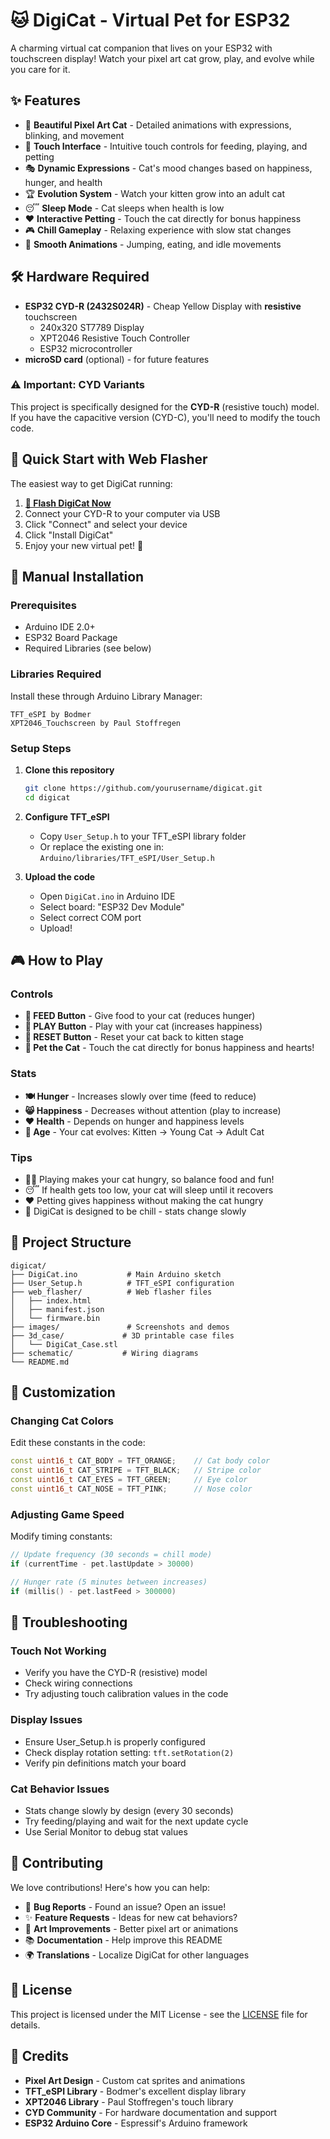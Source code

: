# 🐱 DigiCat - Virtual Pet for ESP32

A charming virtual cat companion that lives on your ESP32 with touchscreen display! Watch your pixel art cat grow, play, and evolve while you care for it.


## ✨ Features

- 🎨 **Beautiful Pixel Art Cat** - Detailed animations with expressions, blinking, and movement
- 📱 **Touch Interface** - Intuitive touch controls for feeding, playing, and petting
- 🎭 **Dynamic Expressions** - Cat's mood changes based on happiness, hunger, and health
- 🏆 **Evolution System** - Watch your kitten grow into an adult cat
- 😴 **Sleep Mode** - Cat sleeps when health is low
- ❤️ **Interactive Petting** - Touch the cat directly for bonus happiness
- 🎮 **Chill Gameplay** - Relaxing experience with slow stat changes
- 🎪 **Smooth Animations** - Jumping, eating, and idle movements

## 🛠️ Hardware Required

- **ESP32 CYD-R (2432S024R)** - Cheap Yellow Display with **resistive** touchscreen
  - 240x320 ST7789 Display
  - XPT2046 Resistive Touch Controller
  - ESP32 microcontroller
- **microSD card** (optional) - for future features

### ⚠️ Important: CYD Variants
This project is specifically designed for the **CYD-R** (resistive touch) model. If you have the capacitive version (CYD-C), you'll need to modify the touch code.

## 🚀 Quick Start with Web Flasher

The easiest way to get DigiCat running:

1. **[📱 Flash DigiCat Now](https://aquascape123.github.io/digicat/)**
2. Connect your CYD-R to your computer via USB
3. Click "Connect" and select your device
4. Click "Install DigiCat"
5. Enjoy your new virtual pet! 🎉

## 🔧 Manual Installation

### Prerequisites
- Arduino IDE 2.0+
- ESP32 Board Package
- Required Libraries (see below)

### Libraries Required
Install these through Arduino Library Manager:
```
TFT_eSPI by Bodmer
XPT2046_Touchscreen by Paul Stoffregen
```

### Setup Steps
1. **Clone this repository**
   ```bash
   git clone https://github.com/yourusername/digicat.git
   cd digicat
   ```

2. **Configure TFT_eSPI**
   - Copy `User_Setup.h` to your TFT_eSPI library folder
   - Or replace the existing one in: `Arduino/libraries/TFT_eSPI/User_Setup.h`

3. **Upload the code**
   - Open `DigiCat.ino` in Arduino IDE
   - Select board: "ESP32 Dev Module"
   - Select correct COM port
   - Upload!

## 🎮 How to Play

### Controls
- **🍖 FEED Button** - Give food to your cat (reduces hunger)
- **🎾 PLAY Button** - Play with your cat (increases happiness)  
- **🔄 RESET Button** - Reset your cat back to kitten stage
- **👋 Pet the Cat** - Touch the cat directly for bonus happiness and hearts!

### Stats
- **🍽️ Hunger** - Increases slowly over time (feed to reduce)
- **😸 Happiness** - Decreases without attention (play to increase)
- **❤️ Health** - Depends on hunger and happiness levels
- **📅 Age** - Your cat evolves: Kitten → Young Cat → Adult Cat

### Tips
- 🏃‍♂️ Playing makes your cat hungry, so balance food and fun!
- 😴 If health gets too low, your cat will sleep until it recovers
- ❤️ Petting gives happiness without making the cat hungry
- 🎯 DigiCat is designed to be chill - stats change slowly

## 📁 Project Structure

```
digicat/
├── DigiCat.ino           # Main Arduino sketch
├── User_Setup.h          # TFT_eSPI configuration
├── web_flasher/          # Web flasher files
│   ├── index.html
│   ├── manifest.json
│   └── firmware.bin
├── images/               # Screenshots and demos
├── 3d_case/             # 3D printable case files
│   └── DigiCat_Case.stl
├── schematic/           # Wiring diagrams
└── README.md
```

## 🎨 Customization

### Changing Cat Colors
Edit these constants in the code:
```cpp
const uint16_t CAT_BODY = TFT_ORANGE;    // Cat body color
const uint16_t CAT_STRIPE = TFT_BLACK;   // Stripe color  
const uint16_t CAT_EYES = TFT_GREEN;     // Eye color
const uint16_t CAT_NOSE = TFT_PINK;      // Nose color
```

### Adjusting Game Speed
Modify timing constants:
```cpp
// Update frequency (30 seconds = chill mode)
if (currentTime - pet.lastUpdate > 30000) 

// Hunger rate (5 minutes between increases)
if (millis() - pet.lastFeed > 300000)
```

## 🐛 Troubleshooting

### Touch Not Working
- Verify you have the CYD-R (resistive) model
- Check wiring connections
- Try adjusting touch calibration values in the code

### Display Issues
- Ensure User_Setup.h is properly configured
- Check display rotation setting: `tft.setRotation(2)`
- Verify pin definitions match your board

### Cat Behavior Issues
- Stats change slowly by design (every 30 seconds)
- Try feeding/playing and wait for the next update cycle
- Use Serial Monitor to debug stat values

## 🤝 Contributing

We love contributions! Here's how you can help:

- 🐛 **Bug Reports** - Found an issue? Open an issue!
- ✨ **Feature Requests** - Ideas for new cat behaviors?
- 🎨 **Art Improvements** - Better pixel art or animations
- 📚 **Documentation** - Help improve this README
- 🌍 **Translations** - Localize DigiCat for other languages

## 📄 License

This project is licensed under the MIT License - see the [LICENSE](LICENSE) file for details.

## 🙏 Credits

- **Pixel Art Design** - Custom cat sprites and animations
- **TFT_eSPI Library** - Bodmer's excellent display library
- **XPT2046 Library** - Paul Stoffregen's touch library
- **CYD Community** - For hardware documentation and support
- **ESP32 Arduino Core** - Espressif's Arduino framework
